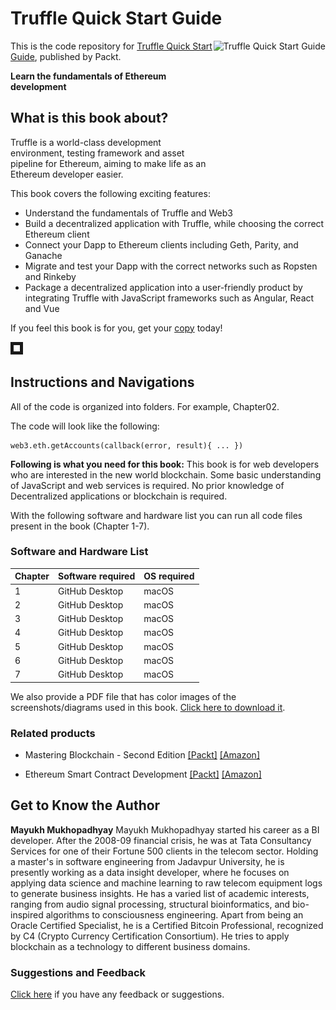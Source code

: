 # Truffle Quick Start Guide 

<a href="https://www.packtpub.com/web-development/truffle-quick-start-guide?utm_source=github&utm_medium=repository&utm_campaign=9781789132540"><img src="https://dz13w8afd47il.cloudfront.net/sites/default/files/imagecache/ppv4_main_book_cover/B10495_newcover.png" alt="Truffle Quick Start Guide" height="256px" align="right"></a>

This is the code repository for [Truffle Quick Start Guide](https://www.packtpub.com/web-development/truffle-quick-start-guide?utm_source=github&utm_medium=repository&utm_campaign=9781789132540), published by Packt.

**Learn the fundamentals of Ethereum development**

## What is this book about?
Truffle is a world-class development environment, testing framework and asset pipeline for Ethereum, aiming to make life as an Ethereum developer easier.

This book covers the following exciting features: 
* Understand the fundamentals of Truffle and Web3
* Build a decentralized application with Truffle, while choosing the correct Ethereum client
* Connect your Dapp to Ethereum clients including Geth, Parity, and Ganache
* Migrate and test your Dapp with the correct networks such as Ropsten and Rinkeby
* Package a decentralized application into a user-friendly product by integrating Truffle with JavaScript frameworks such as Angular,     React and Vue

If you feel this book is for you, get your [copy](https://www.amazon.com/dp/1789132541) today!

<a href="https://www.packtpub.com/?utm_source=github&utm_medium=banner&utm_campaign=GitHubBanner"><img src="https://raw.githubusercontent.com/PacktPublishing/GitHub/master/GitHub.png" 
alt="https://www.packtpub.com/" border="5" /></a>


## Instructions and Navigations
All of the code is organized into folders. For example, Chapter02.

The code will look like the following:
```
web3.eth.getAccounts(callback(error, result){ ... })

```

**Following is what you need for this book:**
This book is for web developers who are interested in the new world blockchain. Some basic understanding of JavaScript and web services is required. No prior knowledge of Decentralized applications or blockchain is required.

With the following software and hardware list you can run all code files present in the book (Chapter 1-7).

### Software and Hardware List

| Chapter  | Software required   | OS required |
| -------- | --------------------| ------------|
| 1        | GitHub Desktop      | macOS       |
| 2        | GitHub Desktop      | macOS       |
| 3        | GitHub Desktop      | macOS       |
| 4        | GitHub Desktop      | macOS       |               
| 5        | GitHub Desktop      | macOS       |         
| 6        | GitHub Desktop      | macOS       |     
| 7        | GitHub Desktop      | macOS       |     



We also provide a PDF file that has color images of the screenshots/diagrams used in this book. [Click here to download it](http://www.packtpub.com/sites/default/files/downloads/TruffleQuickStartGuide_ColorImages.pdf).

### Related products <Paste books from the Other books you may enjoy section>
* Mastering Blockchain - Second Edition [[Packt]](https://www.packtpub.com/big-data-and-business-intelligence/mastering-blockchain-second-edition?utm_source=github&utm_medium=repository&utm_campaign=9781788839044) [[Amazon]](https://www.amazon.com/dp/1788839048)

* Ethereum Smart Contract Development [[Packt]](https://www.packtpub.com/big-data-and-business-intelligence/ethereum-smart-contract-development?utm_source=github&utm_medium=repository&utm_campaign=9781788473040) [[Amazon]](https://www.amazon.com/dp/1788473043)

## Get to Know the Author
**Mayukh Mukhopadhyay**
Mayukh Mukhopadhyay started his career as a BI developer. After the 2008-09 financial crisis, he was at Tata Consultancy Services for one of their Fortune 500 clients in the telecom sector. Holding a master's in software engineering from Jadavpur University, he is
presently working as a data insight developer, where he focuses on applying data science and machine learning to raw telecom equipment logs to generate business insights. He has a varied list of academic interests, ranging from audio signal processing, structural
bioinformatics, and bio-inspired algorithms to consciousness engineering. Apart from being an Oracle Certified Specialist, he is a Certified Bitcoin Professional, recognized by C4 (Crypto Currency Certification Consortium). He tries to apply blockchain as a technology to different business domains.


### Suggestions and Feedback
[Click here](https://docs.google.com/forms/d/e/1FAIpQLSdy7dATC6QmEL81FIUuymZ0Wy9vH1jHkvpY57OiMeKGqib_Ow/viewform) if you have any feedback or suggestions.
